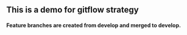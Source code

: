 ## This is a demo for gitflow strategy

#### Feature branches are created from develop and merged to develop.